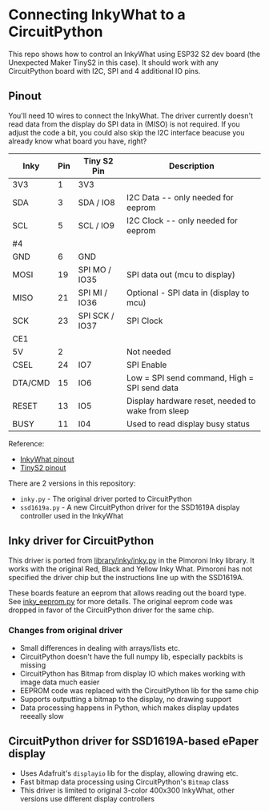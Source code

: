 # Connecting InkyWhat to a CircuitPython

This repo shows how to control an InkyWhat using ESP32 S2 dev board (the Unexpected Maker TinyS2 in this case).
It should work with any CircuitPython board with I2C, SPI and 4 additional IO pins.

## Pinout

You'll need 10 wires to connect the InkyWhat. The driver currently doesn't read data from the display do SPI data in (MISO) is not required.
If you adjust the code a bit, you could also skip the I2C interface beacuse you already know what board you have, right?

| Inky    | Pin | Tiny S2 Pin    | Description
|---------|-----|----------------|----------------------------------------
| 3V3     |  1  | 3V3            | 
| SDA     |  3  | SDA / IO8      | I2C Data -- only needed for eeprom
| SCL     |  5  | SCL / IO9      | I2C Clock -- only needed for eeprom
| #4      |     |                |
| GND     |  6  | GND            |
| MOSI    | 19  | SPI MO / IO35  | SPI data out (mcu to display)
| MISO    | 21  | SPI MI / IO36  | Optional - SPI data in (display to mcu)
| SCK     | 23  | SPI SCK / IO37 | SPI Clock
| CE1     |     |                |
| 5V      |  2  |                | Not needed
| CSEL    | 24  | IO7            | SPI Enable
| DTA/CMD | 15  | IO6            | Low = SPI send command, High = SPI send data
| RESET   | 13  | IO5            | Display hardware reset, needed to wake from sleep
| BUSY    | 11  | I04            | Used to read display busy status

Reference:
* [InkyWhat pinout](https://pinout.xyz/pinout/inky_what#)
* [TinyS2 pinout](https://unexpectedmaker.com/tinys2)

There are 2 versions in this repository:

* `inky.py` - The original driver ported to CircuitPython
* `ssd1619a.py` - A new CircuitPython driver for the SSD1619A display controller used in the InkyWhat

## Inky driver for CircuitPython
This driver is ported from [library/inky/inky.py](https://github.com/pimoroni/inky/blob/master/library/inky/inky.py) in the Pimoroni Inky library. 
It works with the original Red, Black and Yellow Inky What.
Pimoroni has not specified the driver chip but the instructions line up with the SSD1619A.

These boards feature an eeprom that allows reading out the board type. See [inky_eeprom.py](inky_eeprom.py) for more details.
The original eeprom code was dropped in favor of the CircuitPython driver for the same chip.

### Changes from original driver
* Small differences in dealing with arrays/lists etc.
* CircuitPython doesn't have the full numpy lib, especially packbits is missing
* CircuitPython has Bitmap from display IO which makes working with image data much easier
* EEPROM code was replaced with the CircuitPython lib for the same chip
* Supports outputting a bitmap to the display, no drawing support
* Data processing happens in Python, which makes display updates reeeally slow

## CircuitPython driver for SSD1619A-based ePaper display
* Uses Adafruit's `displayio` lib for the display, allowing drawing etc.
* Fast bitmap data processing using CircuitPython's `Bitmap` class
* This driver is limited to original 3-color 400x300 InkyWhat, other versions use different display controllers